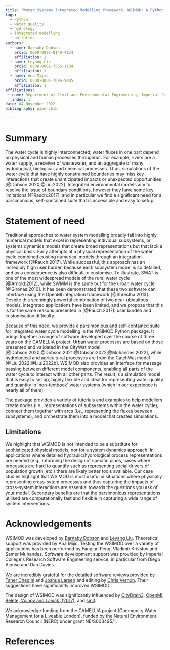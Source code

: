 ```yaml
---
title: 'Water Systems Integrated Modelling framework, WSIMOD: A Python package for integrated modelling of water quality and quantity across the water cycle'
tags:
  - Python
  - water quality
  - hydrology
  - integrated modelling
  - pollution
authors:
  - name: Barnaby Dobson
    orcid: 0000-0002-0149-4124
    affiliation: 1
  - name: Leyang Liu
    orcid: 0000-0001-7556-1134
    affiliation: 1
  - name: Ana Mijic
    orcid: 0000-0001-7096-9405
    affiliation: 1
affiliations:
 - name: Department of Civil and Environmental Engineering, Imperial College London, UK
   index: 1
date: 04 November 2022
bibliography: paper.bib

---
```


# Summary

The water cycle is highly interconnected; water fluxes in one part depend on 
physical and human processes throughout. For example, rivers are a water 
supply, a receiver of wastewater, and an aggregate of many hydrological, 
biological, and chemical processes. Thus, simulations of the water cycle that
have highly constrained boundaries may miss key interactions that create 
unanticipated impacts or unexpected opportunities [@Dobson:2020;@Liu:2022]. 
Integrated environmental models aim to resolve the issue of boundary 
conditions, however they have some key limitations [@Rauch:2017], and in 
particular we find a significant need for a parsimonious, self-contained suite 
that is accessible and easy to setup. 

# Statement of need

Traditional approaches to water system modelling broadly fall into highly 
numerical models that excel in representing individual subsystems, or systems 
dynamics models that create broad representations but that lack a physical 
basis. Early attempts at a physical representation of the water cycle combined 
existing numerical models through an integration framework [@Rauch:2017]. While 
successful, this approach has an incredibly high user burden because each 
subsystem model is so detailed, and as a consequence is also difficult to 
customise. To illustrate, SWAT is one of the most widespread models of the 
rural water cycle [@Arnold:2012], while SWMM is the same but for the urban 
water cycle [@Gironas:2010]. It has been demonstrated that these two software 
can interface using the OpenMI integration framework [@Shrestha:2013]. Despite 
this seemingly powerful combination of two near-ubiquitous models, integrated 
applications have been limited, and we propose that this is for the same 
reasons presented in [@Rauch:2017]: user burden and customisation difficulty. 

Because of this need, we provide a parsimonious and self-contained suite for integrated water cycle modelling in the WSIMOD Python package. It 
brings together a range of software developed over the course of three years 
on the [CAMELLIA project](https://www.camelliawater.org/). Urban water 
processes are based on those presented and validated in the CityWat 
model [@Dobson:2020;@Dobson:2021;@Dobson:2022;@Muhandes:2022], while
hydrological and agricultural processes are from the CatchWat 
model [@Liu:2022;@Liu:2022b]. WSIMOD also provides an interface for message
passing between different model components, enabling all parts of the water 
cycle to interact with all other parts. The result is a simulation model that
is easy to set up, highly flexible and ideal for representing water quality and
quantity in 'non-textbook' water systems (which in our experience is nearly 
all of them). 

The package provides a variety of tutorials and examples to help modellers 
create nodes (i.e., representations of subsystems within the water cycle), 
connect them together with arcs (i.e., representing the fluxes between 
subsystems), and orchestrate them into a model that creates simulations. 

## Limitations
We highlight that WSIMOD is not intended to be a substitute for sophisticated 
physical models, nor for a system dynamics approach. In applications where 
detailed hydraulic/hydrological process representations are needed (e.g., 
informing the design of specific pipes, cases where processes are hard to
quantify such as representing social drivers of population growth, etc.) there 
are likely better tools available. Our case studies highlight 
that WSIMOD is most useful in situations where physically representing 
cross-sytem processes and thus capturing the impacts of cross-system 
interactions are essential towards the questions you ask of your model. 
Secondary benefits are that the parsimonious representations utilised are 
computationally fast and flexible in capturing a wide range of system 
interventions.

# Acknowledgements

WSIMOD was developed by [Barnaby Dobson](https://github.com/barneydobson) and [Leyang Liu](https://github.com/liuly12). 
Theoretical support was provided by Ana Mijic.
Testing the WSIMOD over a variety of applications has been performed by 
Fangjun Peng, Vladimir Krivstov and Samer Muhandes.
Software development support was provided by Imperial College's Research 
Software Engineering service, in particular from Diego Alonso and Dan Davies.

We are incredibly grateful for the detailed software reviews provided by [Taher Chegini](https://github.com/cheginit) and [Joshua Larsen](https://github.com/jlarsen-usgs) and editing by [Chris Vernon](https://github.com/crvernon). Their suggestions have significantly improved WSIMOD.

The design of WSIMOD was significantly influenced by 
[CityDrain3](https://github.com/gregorburger/CityDrain3), 
[OpenMI](https://www.ogc.org/standards/openmi), 
[Belete, Voinov and Laniak, (2017)](https://doi.org/10.1016/j.envsoft.2016.10.013), 
and [smif](https://github.com/tomalrussell/smif).

We acknowledge funding from the CAMELLIA project (Community Water Management 
for a Liveable London), funded by the Natural Environment Research Council 
(NERC) under grant NE/S003495/1.

# References
